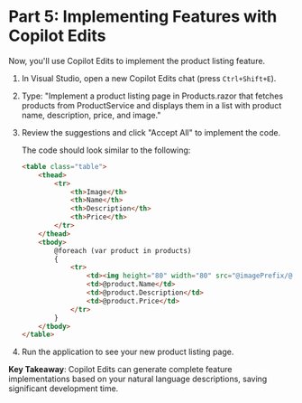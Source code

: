 # Part 5: Implementing Features with Copilot Edits

Now, you'll use Copilot Edits to implement the product listing feature.

1. In Visual Studio, open a new Copilot Edits chat (press `Ctrl+Shift+E`).
2. Type: "Implement a product listing page in Products.razor that fetches products from ProductService and displays them in a list with product name, description, price, and image."
3. Review the suggestions and click "Accept All" to implement the code.

    The code should look similar to the following:
    ```html
    <table class="table">
        <thead>
            <tr>
                <th>Image</th>
                <th>Name</th>
                <th>Description</th>
                <th>Price</th>
            </tr>
        </thead>
        <tbody>
            @foreach (var product in products)
            {
                <tr>
                    <td><img height="80" width="80" src="@imagePrefix/@product.ImageUrl" /></td>
                    <td>@product.Name</td>
                    <td>@product.Description</td>
                    <td>@product.Price</td>
                </tr>
            }
        </tbody>
    </table>
    ```

4. Run the application to see your new product listing page.

**Key Takeaway**: Copilot Edits can generate complete feature implementations based on your natural language descriptions, saving significant development time.

